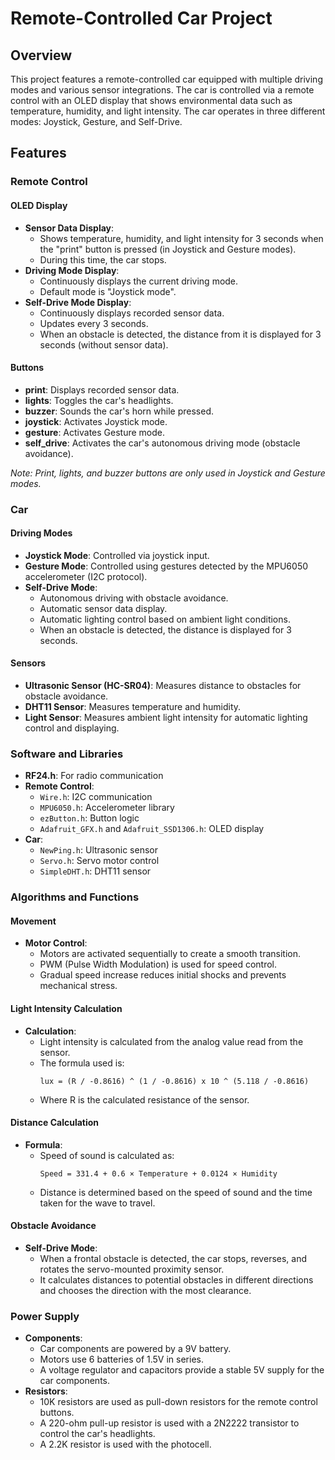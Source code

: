 # Remote-Controlled Car Project

## Overview

This project features a remote-controlled car equipped with multiple driving modes and various sensor integrations. The car is controlled via a remote control with an OLED display that shows environmental data such as temperature, humidity, and light intensity. The car operates in three different modes: Joystick, Gesture, and Self-Drive.

## Features

### Remote Control

#### OLED Display

- **Sensor Data Display**: 
  - Shows temperature, humidity, and light intensity for 3 seconds when the "print" button is pressed (in Joystick and Gesture modes).
  - During this time, the car stops.
- **Driving Mode Display**:
  - Continuously displays the current driving mode.
  - Default mode is "Joystick mode".
- **Self-Drive Mode Display**:
  - Continuously displays recorded sensor data.
  - Updates every 3 seconds.
  - When an obstacle is detected, the distance from it is displayed for 3 seconds (without sensor data).

#### Buttons

- **print**: Displays recorded sensor data.
- **lights**: Toggles the car's headlights.
- **buzzer**: Sounds the car's horn while pressed.
- **joystick**: Activates Joystick mode.
- **gesture**: Activates Gesture mode.
- **self_drive**: Activates the car's autonomous driving mode (obstacle avoidance).

*Note: Print, lights, and buzzer buttons are only used in Joystick and Gesture modes.*

### Car

#### Driving Modes

- **Joystick Mode**: Controlled via joystick input.
- **Gesture Mode**: Controlled using gestures detected by the MPU6050 accelerometer (I2C protocol).
- **Self-Drive Mode**: 
  - Autonomous driving with obstacle avoidance.
  - Automatic sensor data display.
  - Automatic lighting control based on ambient light conditions.
  - When an obstacle is detected, the distance is displayed for 3 seconds.

#### Sensors

- **Ultrasonic Sensor (HC-SR04)**: Measures distance to obstacles for obstacle avoidance.
- **DHT11 Sensor**: Measures temperature and humidity.
- **Light Sensor**: Measures ambient light intensity for automatic lighting control and displaying.

### Software and Libraries

- **RF24.h**: For radio communication
- **Remote Control**:
  - `Wire.h`: I2C communication
  - `MPU6050.h`: Accelerometer library
  - `ezButton.h`: Button logic
  - `Adafruit_GFX.h` and `Adafruit_SSD1306.h`: OLED display
- **Car**:
  - `NewPing.h`: Ultrasonic sensor
  - `Servo.h`: Servo motor control
  - `SimpleDHT.h`: DHT11 sensor

### Algorithms and Functions

#### Movement

- **Motor Control**:
  - Motors are activated sequentially to create a smooth transition.
  - PWM (Pulse Width Modulation) is used for speed control.
  - Gradual speed increase reduces initial shocks and prevents mechanical stress.

#### Light Intensity Calculation

- **Calculation**:
  - Light intensity is calculated from the analog value read from the sensor.
  - The formula used is:
    ```plaintext
    lux = (R / -0.8616) ^ (1 / -0.8616) x 10 ^ (5.118 / -0.8616)
    ```
  - Where R is the calculated resistance of the sensor.

#### Distance Calculation

- **Formula**:
  - Speed of sound is calculated as:
    ```plaintext
    Speed = 331.4 + 0.6 × Temperature + 0.0124 × Humidity
    ```
  - Distance is determined based on the speed of sound and the time taken for the wave to travel.

#### Obstacle Avoidance

- **Self-Drive Mode**:
  - When a frontal obstacle is detected, the car stops, reverses, and rotates the servo-mounted proximity sensor.
  - It calculates distances to potential obstacles in different directions and chooses the direction with the most clearance.

### Power Supply

- **Components**:
  - Car components are powered by a 9V battery.
  - Motors use 6 batteries of 1.5V in series.
  - A voltage regulator and capacitors provide a stable 5V supply for the car components.
- **Resistors**:
  - 10K resistors are used as pull-down resistors for the remote control buttons.
  - A 220-ohm pull-up resistor is used with a 2N2222 transistor to control the car's headlights.
  - A 2.2K resistor is used with the photocell.

